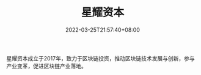 ﻿---
weight: 
title: "星耀资本"
description: "星耀资本成立于2017年，致力于区块链投资，推动区块链技术发展与创新，参与产业变革，促进区块链产业落地"
date: 2022-03-25T21:57:40+08:00
lastmod: 2022-03-25T16:45:40+08:00
draft: false
authors: ["Metabd"]
featuredImage: "xingyaoziben.png"
link: ""
tags: ["投资机构","星耀资本"]
categories: ["navigation"]
navigation: ["投资机构"]
lightgallery: true
toc: true
pinned: false
recommend: false
recommend1: false
---
星耀资本成立于2017年，致力于区块链投资，推动区块链技术发展与创新，参与产业变革，促进区块链产业落地。
